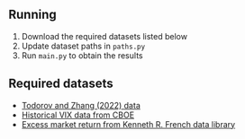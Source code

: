 ## Running

1. Download the required datasets listed below
2. Update dataset paths in `paths.py`
3. Run `main.py` to obtain the results

## Required datasets

- [Todorov and Zhang (2022) data](http://qed.econ.queensu.ca/jae/datasets/todorov001/)
- [Historical VIX data from CBOE](https://www.cboe.com/tradable_products/vix/vix_historical_data/)
- [Excess market return from Kenneth R. French data library](https://mba.tuck.dartmouth.edu/pages/faculty/ken.french/data_library.html)